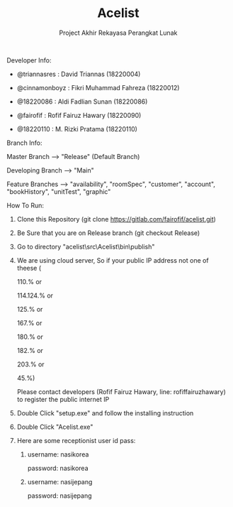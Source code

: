 <!--
Hey, thanks for using the awesome-readme-template template.  
If you have any enhancements, then fork this project and create a pull request 
or just open an issue with the label "enhancement".

Don't forget to give this project a star for additional support ;)
Maybe you can mention me or this repo in the acknowledgements too
-->
<div align="center">

  <h1>Acelist</h1>
  
  <p>
    Project Akhir Rekayasa Perangkat Lunak
  </p>
  
</div>

<br />

Developer Info:

- @triannasres : David Triannas (18220004)

- @cinnamonboyz : Fikri Muhammad Fahreza (18220012)

- @18220086 : Aldi Fadlian Sunan (18220086)

- @fairofif : Rofif Fairuz Hawary (18220090)

- @18220110 : M. Rizki Pratama (18220110)


Branch Info:

Master Branch --> "Release" (Default Branch)

Developing Branch --> "Main"

Feature Branches --> "availability", "roomSpec", "customer", "account", "bookHistory", "unitTest", "graphic"


How To Run:
1. Clone this Repository (git clone https://gitlab.com/fairofif/acelist.git)
2. Be Sure that you are on Release branch (git checkout Release)
3. Go to directory "acelist\src\Acelist\bin\publish"
5. We are using cloud server, So if your public IP address not one of theese (

    110.% or 

    114.124.% or 

    125.% or 

    167.% or 

    180.% or 

    182.% or 

    203.% or 

    45.%) 

    Please contact developers (Rofif Fairuz Hawary, line: rofiffairuzhawary) to register the public internet IP
4. Double Click "setup.exe" and follow the installing instruction
5. Double Click "Acelist.exe"
6. Here are some receptionist user id pass: 
    
    1.  username: nasikorea

        password: nasikorea

    2.  username: nasijepang

        password: nasijepang
